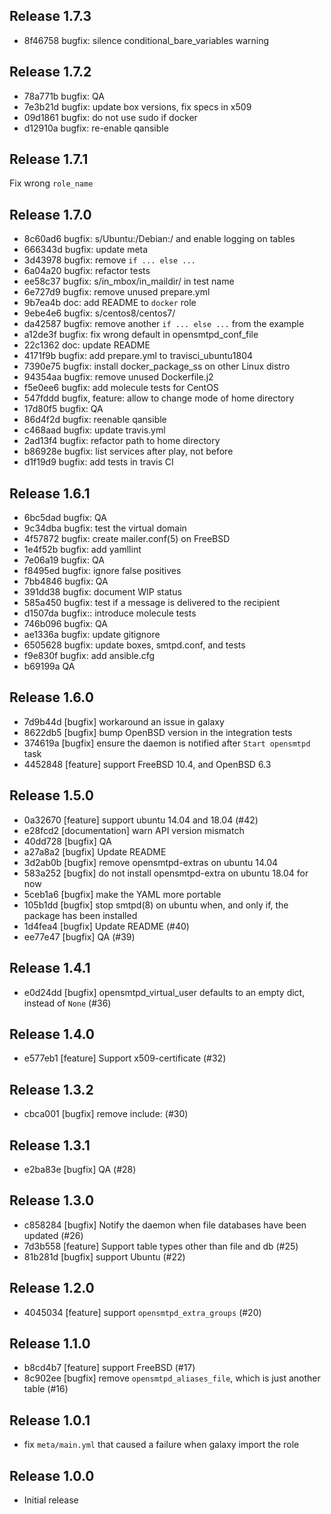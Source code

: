 ## Release 1.7.3

* 8f46758 bugfix: silence conditional_bare_variables warning

## Release 1.7.2

* 78a771b bugfix: QA
* 7e3b21d bugfix: update box versions, fix specs in x509
* 09d1861 bugfix: do not use sudo if docker
* d12910a bugfix: re-enable qansible

## Release 1.7.1

Fix wrong `role_name`

## Release 1.7.0

* 8c60ad6 bugfix: s/Ubuntu:/Debian:/ and enable logging on tables
* 666343d bugfix: update meta
* 3d43978 bugfix: remove `if ... else ...`
* 6a04a20 bugfix: refactor tests
* ee58c37 bugfix: s/in_mbox/in_maildir/ in test name
* 6e727d9 bugfix: remove unused prepare.yml
* 9b7ea4b doc: add README to `docker` role
* 9ebe4e6 bugfix: s/centos8/centos7/
* da42587 bugfix: remove another `if ... else ...` from the example
* a12de3f bugfix: fix wrong default in opensmtpd_conf_file
* 22c1362 doc: update README
* 4171f9b bugfix: add prepare.yml to travisci_ubuntu1804
* 7390e75 bugfix: install docker_package_ss on other Linux distro
* 94354aa bugfix: remove unused Dockerfile.j2
* f5e0ee6 bugfix: add molecule tests for CentOS
* 547fddd bugfix, feature: allow to change mode of home directory
* 17d80f5 bugfix: QA
* 86d4f2d bugfix: reenable qansible
* c468aad bugfix: update travis.yml
* 2ad13f4 bugfix: refactor path to home directory
* b86928e bugfix: list services after play, not before
* d1f19d9 bugfix: add tests in travis CI

## Release 1.6.1

* 6bc5dad bugfix: QA
* 9c34dba bugfix: test the virtual domain
* 4f57872 bugfix: create mailer.conf(5) on FreeBSD
* 1e4f52b bugfix: add yamllint
* 7e06a19 bugfix: QA
* f8495ed bugfix: ignore false positives
* 7bb4846 bugfix: QA
* 391dd38 bugfix: document WIP status
* 585a450 bugfix: test if a message is delivered to the recipient
* d1507da bugfix:: introduce molecule tests
* 746b096 bugfix: QA
* ae1336a bugfix: update gitignore
* 6505628 bugfix: update boxes, smtpd.conf, and tests
* f9e830f bugfix: add ansible.cfg
* b69199a QA

## Release 1.6.0

* 7d9b44d [bugfix] workaround an issue in galaxy
* 8622db5 [bugfix] bump OpenBSD version in the integration tests
* 374619a [bugfix] ensure the daemon is notified after `Start opensmtpd` task
* 4452848 [feature] support FreeBSD 10.4, and OpenBSD 6.3

## Release 1.5.0

* 0a32670 [feature] support ubuntu 14.04 and 18.04 (#42)
* e28fcd2 [documentation] warn API version mismatch
* 40dd728 [bugfix] QA
* a27a8a2 [bugfix] Update README
* 3d2ab0b [bugfix] remove opensmtpd-extras on ubuntu 14.04
* 583a252 [bugfix] do not install opensmtpd-extra on ubuntu 18.04 for now
* 5ceb1a6 [bugfix] make the YAML more portable
* 105b1dd [bugfix] stop smtpd(8) on ubuntu when, and only if, the package has been installed
* 1d4fea4 [bugfix] Update README (#40)
* ee77e47 [bugfix] QA (#39)

## Release 1.4.1

* e0d24dd [bugfix] opensmtpd_virtual_user defaults to an empty dict, instead of `None` (#36)

## Release 1.4.0

* e577eb1 [feature] Support x509-certificate (#32)

## Release 1.3.2

* cbca001 [bugfix] remove include: (#30)

## Release 1.3.1

* e2ba83e [bugfix] QA (#28)

## Release 1.3.0

* c858284 [bugfix] Notify the daemon when file databases have been updated (#26)
* 7d3b558 [feature] Support table types other than file and db (#25)
* 81b281d [bugfix] support Ubuntu (#22)

## Release 1.2.0

* 4045034 [feature] support `opensmtpd_extra_groups` (#20)

## Release 1.1.0

* b8cd4b7 [feature] support FreeBSD (#17)
* 8c902ee [bugfix] remove `opensmtpd_aliases_file`, which is just another table (#16)

## Release 1.0.1

* fix `meta/main.yml` that caused a failure when galaxy import the role

## Release 1.0.0

* Initial release
